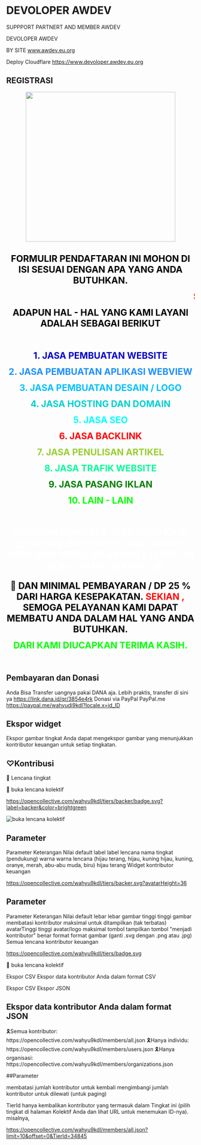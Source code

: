 # DEVOLOPER AWDEV

SUPPPORT PARTNERT AND MEMBER AWDEV

DEVOLOPER AWDEV 

BY SITE www.awdev.eu.org

Deploy Cloudflare https://www.devoloper.awdev.eu.org

<h2>REGISTRASI</h2>
    
<div class="separator" style="clear: both; text-align: center;"><a href="https://1.bp.blogspot.com/-xwgalvayaDY/YKaidG77kUI/AAAAAAAADEI/In9kiUxqvewERr7lEx6QDv1f2RinhTswgCLcBGAsYHQ/s225/anigif.gif" imageanchor="1" style="margin-left: 1em; margin-right: 1em;"><img border="0" data-original-height="225" data-original-width="225" height="400" src="https://1.bp.blogspot.com/-xwgalvayaDY/YKaidG77kUI/AAAAAAAADEI/In9kiUxqvewERr7lEx6QDv1f2RinhTswgCLcBGAsYHQ/w400-h400/anigif.gif" width="400" /></a></div><br />
<div style="background: url(https://imagizer.imageshack.com/v2/xq90/912/zTwgpJ.jpg) no-repeat;"><p style="text-align: center;"><span style="font-size: x-large; text-color: #7FFF00;"><span style="color: black;"><b>FORMULIR PENDAFTARAN INI MOHON DI ISI SESUAI DENGAN APA YANG ANDA BUTUHKAN.</b></span><p style="text-align: center;"><span style="font-size: x-large;"><b><marquee><span style="color: red;">Selamat Datang Para Member , Salam dari Kami Semoga Anda dapat menemukan Solusi kebutuhan Anda , Cukup jelasan Kebutuhan Anda sekiranya kami dapat membatu menemukan Solusi kebutuhan Anda. </span></marquee><br /></b></span></p><p style="text-align: center;"><span style="font-size: x-large;"><b><span style="color: black;">ADAPUN HAL - HAL YANG KAMI LAYANI ADALAH SEBAGAI BERIKUT</span></b></span></p><p style="text-align: center;"><span style="font-size: x-large;"><b><br /></b></span></p><p style="text-align: center;"><span style="font-size: x-large;"><b><span style="color: mediumblue;">1. JASA PEMBUATAN WEBSITE</span></b></span></p><p style="text-align: center;"><span style="font-size: x-large;"><b><span style="color: dodgerblue;">2. JASA PEMBUATAN APLIKASI WEBVIEW</span></b></span></p><p style="text-align: center;"><span style="font-size: x-large;"><b><span style="color: deepskyblue;">3. JASA PEMBUATAN DESAIN / LOGO</span></b></span></p><p style="text-align: center;"><span style="font-size: x-large;"><b><span style="color: darkturquoise;">4. JASA HOSTING DAN DOMAIN</span></b></span></p><p style="text-align: center;"><span style="font-size: x-large;"><b><span style="color: cyan;">5. JASA SEO</span></b></span></p><p style="text-align: center;"><span style="font-size: x-large;"><b><span style="color: red;">6. JASA BACKLINK</span></b></span></p><p style="text-align: center;"><span style="font-size: x-large;"><b><span style="color: yellowgreen;">7. JASA PENULISAN ARTIKEL</span></b></span></p><p style="text-align: center;"><span style="font-size: x-large;"><b><span style="color: mediumspringgreen;">8. JASA TRAFIK WEBSITE</span></b></span></p><p style="text-align: center;"><span style="font-size: x-large;"><b><span style="color: green;">9. JASA PASANG IKLAN</span></b></span></p><p style="text-align: center;"><span style="font-size: x-large;"><b><span style="color: lime;">10. LAIN - LAIN</span></b></span></p><p style="text-align: center;"><span style="font-size: x-large;"><b><br /></b></span></p><p style="text-align: center;"><span style="font-size: x-large;"><b><span style="color: white;">DEMIKIAN BEBERAPA JASA YANG KAMI SEDIAKAN UNTUK INFO JASA LAINNYA ANDA BISA MENULISKANKAN 📝 DI KOLOM PENDAFTARAN DIBAWAH. 📬</span></b></span></p><p style="text-align: center;"><span style="font-size: x-large;"><b><span>🧮&nbsp;</span><span><span style="color: black;">DAN MINIMAL PEMBAYARAN / DP 25 % DARI HARGA KESEPAKATAN.&nbsp;</span><span style="color: red;">SEKIAN , <span style="color: black;">SEMOGA PELAYANAN KAMI DAPAT MEMBATU ANDA DALAM HAL YANG ANDA BUTUHKAN.</span></span></span></b></span></p><p style="text-align: center;"><span style="font-size: x-large;"><b><span style="color: lime;">DARI KAMI DIUCAPKAN TERIMA KASIH.</span></b></span></p><p><br /></p></span></p></div>

<h2>Pembayaran dan Donasi</h2>

Anda Bisa Transfer uangnya pakai DANA aja. Lebih praktis, transfer di sini ya https://link.dana.id/qr/3854e4rk
Donasi via PayPal
PayPal.me https://paypal.me/wahyudi9kdl?locale.x=id_ID
</body>
</html>

##
<h2>
Ekspor
widget</h2>
<script src="https://opencollective.com/wahyu9kdl/banner.js"></script>
Ekspor gambar tingkat
Anda dapat mengekspor gambar yang menunjukkan kontributor keuangan untuk setiap tingkatan.

<h2>
♡Kontribusi</h2>

🏅 Lencana tingkat

🏅 buka lencana kolektif

https://opencollective.com/wahyu9kdl/tiers/backer/badge.svg?label=backer&color=brightgreen

<img alt="buka lencana kolektif" src="https://opencollective.com/wahyu9kdl/tiers/backer/badge.svg?label=backer&color=brightgreen" />

<h2>Parameter</h2>

Parameter	Keterangan	Nilai default
label	label lencana	nama tingkat (pendukung)
warna	warna lencana (hijau terang, hijau, kuning hijau, kuning, oranye, merah, abu-abu muda, biru)	hijau terang
Widget kontributor keuangan

https://opencollective.com/wahyu9kdl/tiers/backer.svg?avatarHeight=36
<object type="image/svg+xml" data="https://opencollective.com/wahyu9kdl/tiers/backer.svg?avatarHeight=36&width=600"></object>

<h2>Parameter</h2>
Parameter	Keterangan	Nilai default
lebar	lebar gambar	
tinggi	tinggi gambar	
membatasi	kontributor maksimal untuk ditampilkan	(tak terbatas)
avatarTinggi	tinggi avatar/logo maksimal	
tombol	tampilkan tombol "menjadi kontributor"	benar
format	format gambar (ganti .svg dengan .png atau .jpg)	
Semua lencana kontributor keuangan

https://opencollective.com/wahyu9kdl/tiers/badge.svg

🏅 buka lencana kolektif

Ekspor CSV
Ekspor data kontributor Anda dalam format CSV

Ekspor CSV
Ekspor JSON

<h2>
Ekspor data kontributor Anda dalam format JSON
</h2>
🎗Semua kontributor: https://opencollective.com/wahyu9kdl/members/all.json
🎗Hanya individu: https://opencollective.com/wahyu9kdl/members/users.json
🎗Hanya organisasi: https://opencollective.com/wahyu9kdl/members/organizations.json

##Parameter

membatasi	jumlah kontributor untuk kembali
mengimbangi	jumlah kontributor untuk dilewati (untuk paging)

TierId	hanya kembalikan kontributor yang termasuk dalam Tingkat ini (pilih tingkat di halaman Kolektif Anda dan lihat URL untuk menemukan ID-nya).
misalnya,

https://opencollective.com/wahyu9kdl/members/all.json?limit=10&offset=0&TierId=34845
